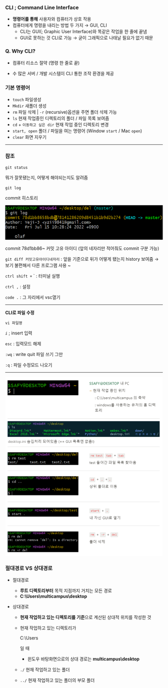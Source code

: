 ### CLI ; Command Line Interface

- **명령어를 통해** 사용자와 컴퓨터가 상호 작용
- 컴퓨터에게 명령을 내리는 방법 두 가지 → GUI, CLI
  - CLI는 GUI(; Graphic User Interface)와 똑같은 작업을 한 줄에 끝냄
  - GUI로 못하는 것 CLI로 가능 → 굳이 그래픽으로 나태날 필요가 없기 때문

### Q. Why CLI?

- 컴퓨터 리소스 절약 (명령 한 줄로 끝)

- 수 많은 서버 / 개발 시스템이 CLI 통한 조작 환경을 제공

### 기본 명령어

- `touch` 파일생성
- `Mkdir` 새폴더 생성
- `rm` 파일 삭제 | `-r` (recursive)옵션을 주면 폴더 삭제 가능
- `ls` 현재 작업중인 디렉토리의 폴더 / 파일 목록 보여줌
- `cd` + `이동하고 싶은 dir` 현재 작업 중인 디렉토리 변경
- `start, open` 폴더 / 파일을 여는 명령어 (Window `start` / Mac `open`)
- `clear` 화면 지우기

---

### 참조

`git status`

뭐가 잘못됐는지, 어떻게 해야되는지도 알려줌

`git log`

commit 히스토리

![Untitled](README.assets/Untitled-16578586579955.png)

commit 78d1bb86~ 커밋 고유 아이디 (앞의 네자리만 적어줘도 commit 구분 가능)

`git diff 커밋고유아이디네자리` : 앞을 기준으로 뒤가 어떻게 됐는지 history 보여줌 → 보기 불편해서 다른 프로그램 사용 ~

`ctrl shift +` ` : 터미널 실행

`ctrl ,` : 설정

`code .` : 그 자리에서 vsc열기

---

**CLI로 파일 수정**

`vi 파일명`

_`i`_ ; insert 입력

`esc` : 입력모드 해제

`:wq` : write quit 파일 쓰기 그만

`:q` : 파일 수정모드 나오기

---

![image-20220715133050387](CLI/CLI.assets/image-20220715133050387.png)

### 절대경로 VS 상대경로

- 절대경로

  - **루트 디렉토리부터** 목적 지점까지 거치는 모든 경로
  - **C:\Users\multicampus\desktop**

- 상대경로

  - **현재 작업하고 있는 디렉토리를 기준**으로 계산된 상대적 위치를 작성한 것

  - 현재 작업하고 있는 디렉토리가

    C:\Users

    일 때

    - 윈도우 바탕화면으로의 상대 경로는 **multicampus\desktop**

  - `./` 현재 작업하고 있는 폴더

  - `../` 현재 작업하고 있는 폴더의 부모 폴더
